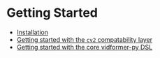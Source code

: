 # Getting Started

* [Installation](./install.md)
* [Getting started with the `cv2` compatability layer](./getting-started-cv2.md)
* [Getting started with the core vidformer-py DSL](./getting-started-dsl.md)
